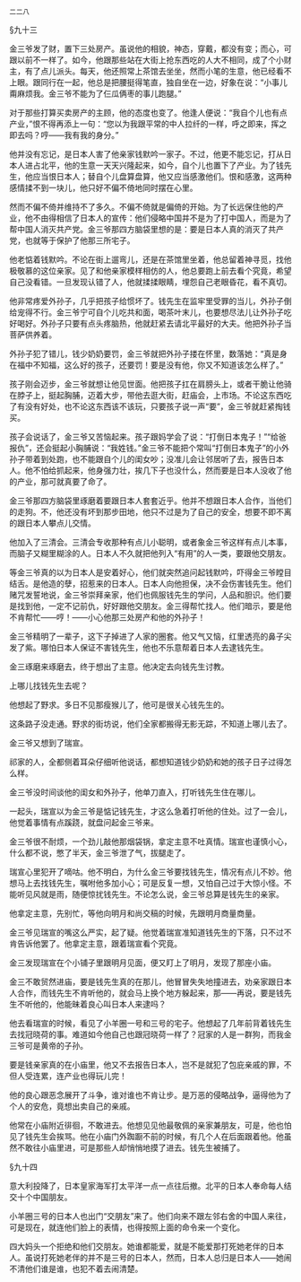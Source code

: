     二二八 

   §九十三

   金三爷发了财，置下三处房产。虽说他的相貌，神态，穿戴，都没有变；而心，可跟以前不一样了。如今，他跟那些站在大街上抢东西吃的人大不相同，成了个小财主，有了点儿派头。每天，他还照常上茶馆去坐坐，然而小笔的生意，他已经看不上眼。跟同行在一起，他总是把腰挺得笔直，独自坐在一边，好象在说：“小事儿甭麻烦我。金三爷不能为了仨瓜俩枣的事儿跑腿。”

   对于那些打算买卖房产的主顾，他的态度也变了。他逢人便说：“我自个儿也有点产业，”恨不得再添上一句：“您以为我跟平常的中人拉纤的一样，呼之即来，挥之即去吗？哼——我有我的身分。”

   他并没有忘记，是日本人害了他亲家钱默吟一家子。不过，他更不能忘记，打从日本人进占北平，他的生意一天天兴隆起来，如今，自个儿也置下了产业。为了钱先生，他应当恨日本人；替自个儿盘算盘算，他又应当感激他们。恨和感激，这两种感情揉不到一块儿，他只好不偏不倚地同时摆在心里。

   然而不偏不倚并维持不了多久。不偏不倚就是偏倚的开始。为了长远保住他的产业，他不由得相信了日本人的宣传：他们侵略中国并不是为了打中国人，而是为了帮中国人消灭共产党。金三爷那四方脑袋里想的是：要是日本人真的消灭了共产党，也就等于保护了他那三所宅子。

   他老惦着钱默吟。不论在街上遛弯儿，还是在茶馆里坐着，他总留着神寻觅，找他极敬慕的这位亲家。见了和他亲家模样相仿的人，他总要跑上前去看个究竟，希望自己没看错。一旦发现认错了人，他就揉揉眼睛，埋怨自己老眼昏花，看不真切。

   他非常疼爱外孙子，几乎把孩子给惯坏了。钱先生在监牢里受罪的当儿，外孙子倒给宠得不行。金三爷宁可自个儿吃共和面，喝茶叶末儿，也要想尽法儿让外孙子吃好喝好。外孙子只要有点头疼脑热，他就赶紧去请北平最好的大夫。他把外孙子当菩萨供养着。

   外孙子犯了错儿，钱少奶奶要罚，金三爷就把外孙子搂在怀里，数落她：“真是身在福中不知福，这么好的孩子，还要罚！要是没有他，你又不知道该怎么样了。”

   孩子刚会迈步，金三爷就想让他见世面。他把孩子扛在肩膀头上，或者干脆让他骑在脖子上，挺起胸脯，迈着大步，带他去逛大街，赶庙会，上市场。不论这东西吃了有没有好处，也不论这东西该不该玩，只要孩子说一声“要”，金三爷就赶紧掏钱买。

   孩子会说话了，金三爷又苦恼起来。孩子跟妈学会了说：“打倒日本鬼子！”“给爸报仇”，还会挺起小胸脯说：“我姓钱。”金三爷不能把个常叫“打倒日本鬼子”的小外孙子带着到处跑，也不能跟自个儿的闺女吵；没准儿会让邻居听了去，报告日本人。他不怕给抓起来，他身强力壮，挨几下子也没什么，然而要是日本人没收了他的产业，那可就真要了命了。

   金三爷那四方脑袋里琢磨着要跟日本人套套近乎。他并不想跟日本人合作，当他们的走狗。不，他还没有坏到那步田地，他只不过是为了自己的安全，想要不即不离的跟日本人攀点儿交情。

   他加入了三清会。三清会专收那种有点儿小聪明，或者象金三爷这样有点儿本事，而脑子又糊里糊涂的人。日本人不久就把他列入“有用”的人一类，要跟他交朋友。

   等金三爷真的以为日本人是安着好心，他们就突然追问起钱默吟，吓得金三爷瞠目结舌。是他造的孽，招惹来的日本人。日本人向他担保，决不会伤害钱先生。他们赌咒发誓地说，金三爷崇拜亲家，他们也佩服钱先生的学问，人品和胆识。他们要是找到他，一定不记前仇，好好跟他交朋友。金三得帮忙找人。他们暗示，要是他不肯帮忙——哼！——小心他那三处房产和他的外孙子！

   金三爷精明了一辈子，这下子掉进了人家的圈套。他又气又恼，红里透亮的鼻子尖发了紫。哪怕日本人保证不害钱先生，他也不乐意帮着日本人去逮钱先生。

   金三琢磨来琢磨去，终于想出了主意。他决定去向钱先生讨教。

   上哪儿找钱先生去呢？

   他想起了野求。多日不见那瘦猴儿了，他可是很关心钱先生的。

   这条路子没走通。野求的街坊说，他们全家都搬得无影无踪，不知道上哪儿去了。

   金三爷又想到了瑞宣。

   祁家的人，全都侧着耳朵仔细听他说话，都想知道钱少奶奶和她的孩子日子过得怎么样。

   金三爷没时间谈他的闺女和外孙子，他单刀直入，打听钱先生住在哪儿。

   一起头，瑞宣以为金三爷是惦记钱先生，才这么急着打听他的住处。过了一会儿，他觉着事情有点蹊跷，就盘问起金三爷来。

   金三爷很不耐烦，一个劲儿敲他那烟袋锅，拿定主意不吐真情。瑞宣也谨慎小心，什么都不说，憋了半天，金三爷泄了气，拔腿走了。

   瑞宣心里犯开了嘀咕。他不明白，为什么金三爷要找钱先生，情况有点儿不妙。他想马上去找钱先生，嘱咐他多加小心；可是反复一想，又怕自己过于大惊小怪。不能听见风就是雨，随便惊扰钱先生。不论怎么说，金三爷总算是钱先生的亲家。

   他拿定主意，先别忙，等他向明月和尚交稿的时候，先跟明月商量商量。

   金三爷见瑞宣的嘴这么严实，起了疑。他觉着瑞宣准知道钱先生的下落，只不过不肯告诉他罢了。他拿定主意，跟着瑞宣看个究竟。

   金三发现瑞宣在个小铺子里跟明月见面，便又盯上了明月，发现了那座小庙。

   金三不敢贸然进庙，要是钱先生真的在那儿，他冒冒失失地撞进去，劝亲家跟日本人合作，而钱先生不肯听他的，就会马上换个地方躲起来，那——再说，要是钱先生不听他的，他能昧着良心叫日本人来逮吗？

   他去看瑞宣的时候，看见了小羊圈一号和三号的宅子。他想起了几年前背着钱先生去找冠晓荷的事。难道如今他自己也跟冠晓荷一样了？冠家的人是一群狗，而我金三爷可是黄帝的子孙。

   要是钱亲家真的在小庙里，他又不去报告日本人，岂不是就犯了包庇亲戚的罪，不但人受连累，连产业也得玩儿完！

   他的良心跟恶念展开了斗争，谁对谁也不肯让步。是万恶的侵略战争，逼得他为了个人的安危，竟想出卖自己的亲戚。

   他常在小庙附近徘徊，不敢进去。他想见见他最敬佩的亲家兼朋友，可是，他也怕见了钱先生会挨骂。他在小庙门外踟蹰不前的时候，有几个人在后面跟着他。他虽然不敢往小庙里进，可是那些人却悄悄地摸了进去。钱先生被捕了。

   §九十四

   意大利投降了，日本皇家海军打太平洋一点一点往后撤。北平的日本人奉命每人结交十个中国朋友。

   小羊圈三号的日本人也出门“交朋友”来了。他们向来不跟左邻右舍的中国人来往，可是现在，就连他们脸上的表情，也得按照上面的命令来一个变化。

   四大妈头一个拒绝和他们交朋友。她谁都能爱，就是不能爱那打死她老伴的日本人。虽说打死她老伴的并不是三号的日本人，然而，日本人总归是日本人——她闹不清他们谁是谁，也犯不着去闹清楚。

